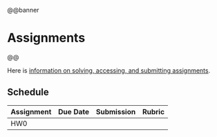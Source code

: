@@banner
# Assignments
@@

Here is [information on solving, accessing, and submitting assignments](/assignments/assignment-logistics/).

## Schedule

| Assignment | Due Date | Submission | Rubric |
|------------|----------|------------|--------|
| HW0 | | | |

